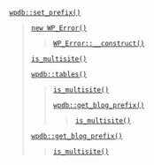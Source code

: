 <p><code><a href="https://developer.wordpress.org/reference/classes/wpdb/set_prefix/">wpdb::set_prefix()</a></code></p>

<blockquote>

 [`new WP_Error()`](https://developer.wordpress.org/reference/classes/wp_error/)
 
> [`WP_Error::__construct()`](https://developer.wordpress.org/reference/classes/wp_error/__construct/)
 
 [`is_multisite()`](https://developer.wordpress.org/reference/functions/is_multisite/)
 
 [`wpdb::tables()`](https://developer.wordpress.org/reference/classes/wpdb/tables/)
 
> [`is_multisite()`](https://developer.wordpress.org/reference/functions/is_multisite/)
> 
> [`wpdb::get_blog_prefix()`](https://developer.wordpress.org/reference/classes/wpdb/get_blog_prefix/)
> 
>> [`is_multisite()`](https://developer.wordpress.org/reference/functions/is_multisite/)
 
 [`wpdb::get_blog_prefix()`](https://developer.wordpress.org/reference/classes/wpdb/get_blog_prefix/)
 
> [`is_multisite()`](https://developer.wordpress.org/reference/functions/is_multisite/)

</blockquote>